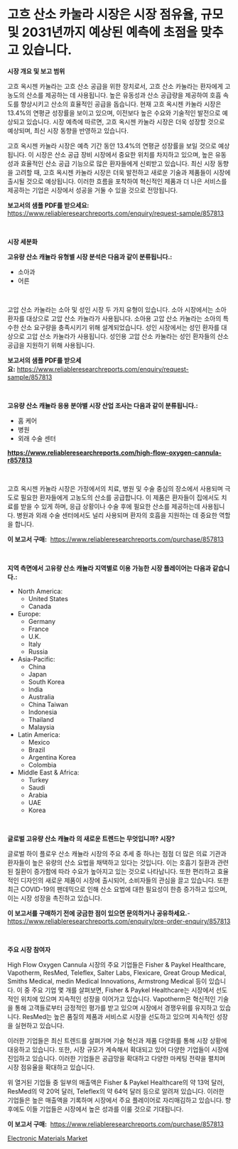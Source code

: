 <p><h1>고흐 산소 카눌라 시장은 시장 점유율, 규모 및 2031년까지 예상된 예측에 초점을 맞추고 있습니다.</h1></p><p><strong>시장 개요 및 보고 범위</strong></p>
<p><p>고흐 옥시젠 카눌라는 고흐 산소 공급을 위한 장치로서, 고흐 산소 카눌라는 환자에게 고농도의 산소를 제공하는 데 사용됩니다. 높은 유동성과 산소 공급량을 제공하여 호흡 속도를 향상시키고 산소의 효율적인 공급을 돕습니다. 현재 고흐 옥시젠 카눌라 시장은 13.4%의 연평균 성장률을 보이고 있으며, 이전보다 높은 수요와 기술적인 발전으로 예상되고 있습니다. 시장 예측에 따르면, 고흐 옥시젠 카눌라 시장은 더욱 성장할 것으로 예상되며, 최신 시장 동향을 반영하고 있습니다.</p><p>고흐 옥시젠 카눌라 시장은 예측 기간 동안 13.4%의 연평균 성장률을 보일 것으로 예상됩니다. 이 시장은 산소 공급 장비 시장에서 중요한 위치를 차지하고 있으며, 높은 유동성과 효율적인 산소 공급 기능으로 많은 환자들에게 신뢰받고 있습니다. 최신 시장 동향을 고려할 때, 고흐 옥시젠 카눌라 시장은 더욱 발전하고 새로운 기술과 제품들이 시장에 출시될 것으로 예상됩니다. 이러한 흐름을 포착하여 혁신적인 제품과 더 나은 서비스를 제공하는 기업은 시장에서 성공을 거둘 수 있을 것으로 전망됩니다.</p></p>
<p><strong>보고서의 샘플 PDF를 받으세요:</strong> <a href="https://www.reliableresearchreports.com/enquiry/request-sample/857813">https://www.reliableresearchreports.com/enquiry/request-sample/857813</a></p>
<p>&nbsp;</p>
<p><strong>시장 세분화</strong></p>
<p><strong>고유량 산소 캐뉼라 유형별 시장 분석은 다음과 같이 분류됩니다.:</strong></p>
<p><ul><li>소아과</li><li>어른</li></ul></p>
<p>&nbsp;</p>
<p><p>고압 산소 카눌라는 소아 및 성인 시장 두 가지 유형이 있습니다. 소아 시장에서는 소아 환자를 대상으로 고압 산소 카눌라가 사용됩니다. 소아용 고압 산소 카눌라는 소아의 특수한 산소 요구량을 충족시키기 위해 설계되었습니다. 성인 시장에서는 성인 환자를 대상으로 고압 산소 카눌라가 사용됩니다. 성인용 고압 산소 카눌라는 성인 환자들의 산소 공급을 지원하기 위해 사용됩니다.</p></p>
<p><strong>보고서의 샘플 PDF를 받으세요:</strong>&nbsp;<a href="https://www.reliableresearchreports.com/enquiry/request-sample/857813">https://www.reliableresearchreports.com/enquiry/request-sample/857813</a></p>
<p>&nbsp;</p>
<p><strong> 고유량 산소 캐뉼라 응용 분야별 시장 산업 조사는 다음과 같이 분류됩니다.:</strong></p>
<p><ul><li>홈 케어</li><li>병원</li><li>외래 수술 센터</li></ul></p>
<p><strong><a href="https://www.reliableresearchreports.com/high-flow-oxygen-cannula-r857813">https://www.reliableresearchreports.com/high-flow-oxygen-cannula-r857813</a></strong></p>
<p>&nbsp;</p>
<p><p>고흐 옥시젠 카눌라 시장은 가정에서의 치료, 병원 및 수술 중심의 장소에서 사용되며 극도로 필요한 환자들에게 고농도의 산소를 공급합니다. 이 제품은 환자들이 집에서도 치료를 받을 수 있게 하며, 응급 상황이나 수술 후에 필요한 산소를 제공하는데 사용됩니다. 병원과 외래 수술 센터에서도 널리 사용되며 환자의 호흡을 지원하는 데 중요한 역할을 합니다.</p></p>
<p><strong>이 보고서 구매:</strong>&nbsp; <a href="https://www.reliableresearchreports.com/purchase/857813">https://www.reliableresearchreports.com/purchase/857813</a></p>
<p>&nbsp;</p>
<p><strong>지역 측면에서 고유량 산소 캐뉼라 지역별로 이용 가능한 시장 플레이어는 다음과 같습니다.:</strong></p>
<p><ul>
    <li>
        North America:
        <ul>
            <li>United States</li>
            <li>Canada</li>
        </ul>
    </li>
    <li>
        Europe:
        <ul>
            <li>Germany</li>
            <li>France</li>
            <li>U.K.</li>
            <li>Italy</li>
            <li>Russia</li>
        </ul>
    </li>
    <li>
        Asia-Pacific:
        <ul>
            <li>China</li>
            <li>Japan</li>
            <li>South Korea</li>
            <li>India</li>
            <li>Australia</li>
            <li>China Taiwan</li>
            <li>Indonesia</li>
            <li>Thailand</li>
            <li>Malaysia</li>
        </ul>
    </li>
    <li>
        Latin America:
        <ul>
            <li>Mexico</li>
            <li>Brazil</li>
            <li>Argentina Korea</li>
            <li>Colombia</li>
        </ul>
    </li>
    <li>
        Middle East & Africa:
        <ul>
            <li>Turkey</li>
            <li>Saudi</li>
            <li>Arabia</li>
            <li>UAE</li>
            <li>Korea</li>
        </ul>
    </li>
    </ul></p>
<p>&nbsp;</p>
<p><strong>글로벌 고유량 산소 캐뉼라 의 새로운 트렌드는 무엇입니까? 시장?</strong></p>
<p><p>글로벌 하이 플로우 산소 캐뉼라 시장의 주요 추세 중 하나는 점점 더 많은 의료 기관과 환자들이 높은 유량의 산소 요법을 채택하고 있다는 것입니다. 이는 호흡기 질환과 관련된 질환이 증가함에 따라 수요가 높아지고 있는 것으로 나타납니다. 또한 편리하고 효율적인 디자인의 새로운 제품이 시장에 출시되어, 소비자들의 관심을 끌고 있습니다. 또한 최근 COVID-19의 팬데믹으로 인해 산소 요법에 대한 필요성이 한층 증가하고 있으며, 이는 시장 성장을 촉진하고 있습니다.</p></p>
<p><strong>이 보고서를 구매하기 전에 궁금한 점이 있으면 문의하거나 공유하세요.</strong>- <a href="https://www.reliableresearchreports.com/enquiry/pre-order-enquiry/857813">https://www.reliableresearchreports.com/enquiry/pre-order-enquiry/857813</a></p>
<p>&nbsp;</p>
<p><strong>주요 시장 참여자</strong></p>
<p><p>High Flow Oxygen Cannula 시장의 주요 기업들은 Fisher & Paykel Healthcare, Vapotherm, ResMed, Teleflex, Salter Labs, Flexicare, Great Group Medical, Smiths Medical, medin Medical Innovations, Armstrong Medical 등이 있습니다. 이 중 주요 기업 몇 개를 살펴보면, Fisher & Paykel Healthcare는 시장에서 선도적인 위치에 있으며 지속적인 성장을 이어가고 있습니다. Vapotherm은 혁신적인 기술을 통해 고객들로부터 긍정적인 평가를 받고 있으며 시장에서 경쟁우위를 유지하고 있습니다. ResMed는 높은 품질의 제품과 서비스로 시장을 선도하고 있으며 지속적인 성장을 실현하고 있습니다.</p><p>이러한 기업들은 최신 트렌드를 살펴가며 기술 혁신과 제품 다양화를 통해 시장 상황에 대응하고 있습니다. 또한, 시장 규모가 계속해서 확대되고 있어 다양한 기업들이 시장에 진입하고 있습니다. 이러한 기업들은 공급망을 확대하고 다양한 마케팅 전략을 펼치며 시장 점유율을 확대하고 있습니다.</p><p>위 열거된 기업들 중 일부의 매출액은 Fisher & Paykel Healthcare의 약 13억 달러, ResMed의 약 20억 달러, Teleflex의 약 64억 달러 등으로 알려져 있습니다. 이러한 기업들은 높은 매출액을 기록하며 시장에서 주요 플레이어로 자리매김하고 있습니다. 향후에도 이들 기업들은 시장에서 높은 성과를 이룰 것으로 기대됩니다.</p></p>
<p><strong>이 보고서 구매:</strong>&nbsp;&nbsp;<a href="https://www.reliableresearchreports.com/purchase/857813">https://www.reliableresearchreports.com/purchase/857813</a></p>
<p><p><a href="https://butternut-bug-553.notion.site/Electronic-Materials-Market-Provides-Detailed-Segmentation-of-this-Market-based-on-Type-Application-3eed02e7dac744d68cd176b91b366b2d">Electronic Materials Market</a></p></p>